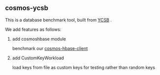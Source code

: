 ## cosmos-ycsb

This is a database benchmark tool, built from [YCSB](https://github.com/brianfrankcooper/YCSB) .

We add features as follows:

1. add cosmoshbase module 
    
   benchmark our [cosmos-hbase-client](http://code.dianpingoa.com/guangbin.zhu/cosmos-hbase-client) 

2. add CustomKeyWorkload 

   load keys from file as custom keys for testing rather than random keys 
